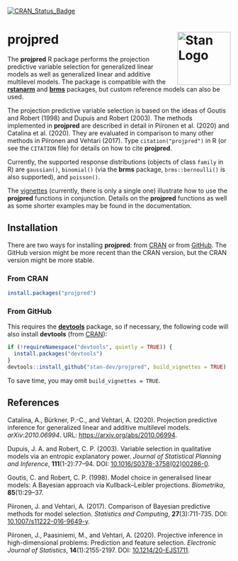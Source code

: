 <!-- badges: start -->
<!-- [![codecov](https://codecov.io/gh/stan-dev/projpred/branch/master/graph/badge.svg)](https://app.codecov.io/gh/stan-dev/projpred) -->
[![CRAN_Status_Badge](https://www.r-pkg.org/badges/version/projpred?color=blue)](https://CRAN.R-project.org/package=projpred)
<!-- badges: end -->

# projpred [<img src="https://raw.githubusercontent.com/stan-dev/logos/master/logo_tm.png" align="right" width="120" alt="Stan Logo"/>](https://mc-stan.org)

The **projpred** R package performs the projection predictive variable selection
for generalized linear models as well as generalized linear and additive
multilevel models. The package is compatible with the
[**rstanarm**](https://mc-stan.org/rstanarm/) and
[**brms**](https://paul-buerkner.github.io/brms/) packages, but custom reference
models can also be used.

The projection predictive variable selection is based on the ideas of Goutis and
Robert (1998) and Dupuis and Robert (2003). The methods implemented in
**projpred** are described in detail in Piironen et al. (2020) and Catalina et
al. (2020). They are evaluated in comparison to many other methods in Piironen
and Vehtari (2017). Type `citation("projpred")` in R (or see the `CITATION`
file) for details on how to cite **projpred**.

Currently, the supported response distributions (objects of class `family` in R)
are `gaussian()`, `binomial()` (via the **brms** package, `brms::bernoulli()` is
also supported), and `poisson()`.

The [vignettes](https://mc-stan.org/projpred/articles/) (currently, there is
only a single one) illustrate how to use the **projpred** functions in
conjunction. Details on the **projpred** functions as well as some shorter
examples may be found in the documentation.

## Installation

There are two ways for installing **projpred**: from
[CRAN](https://CRAN.R-project.org/package=projpred) or from
[GitHub](https://github.com/stan-dev/projpred). The GitHub version might be more
recent than the CRAN version, but the CRAN version might be more stable.

### From CRAN

```r
install.packages("projpred")
```

### From GitHub

This requires the [**devtools**](https://devtools.r-lib.org/) package, so if
necessary, the following code will also install **devtools** (from
[CRAN](https://CRAN.R-project.org/package=devtools)):
```r
if (!requireNamespace("devtools", quietly = TRUE)) {
  install.packages("devtools")
}
devtools::install_github("stan-dev/projpred", build_vignettes = TRUE)
```
To save time, you may omit `build_vignettes = TRUE`.

## References

Catalina, A., Bürkner, P.-C., and Vehtari, A. (2020). Projection predictive
inference for generalized linear and additive multilevel models.
*arXiv:2010.06994*. URL: <https://arxiv.org/abs/2010.06994>.

Dupuis, J. A. and Robert, C. P. (2003). Variable selection in qualitative models
via an entropic explanatory power. *Journal of Statistical Planning and
Inference*, **111**(1-2):77–94. DOI:
[10.1016/S0378-3758(02)00286-0](https://doi.org/10.1016/S0378-3758(02)00286-0).

Goutis, C. and Robert, C. P. (1998). Model choice in generalised linear models:
A Bayesian approach via Kullback–Leibler projections. *Biometrika*,
**85**(1):29–37.

Piironen, J. and Vehtari, A. (2017). Comparison of Bayesian predictive methods
for model selection. *Statistics and Computing*, **27**(3):711-735. DOI:
[10.1007/s11222-016-9649-y](https://doi.org/10.1007/s11222-016-9649-y).

Piironen, J., Paasiniemi, M., and Vehtari, A. (2020). Projective inference in
high-dimensional problems: Prediction and feature selection. *Electronic Journal
of Statistics*, **14**(1):2155-2197. DOI:
[10.1214/20-EJS1711](https://doi.org/10.1214/20-EJS1711).
